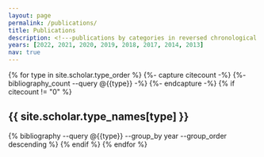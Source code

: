 ```yaml
---
layout: page
permalink: /publications/
title: Publications
description: <!---publications by categories in reversed chronological order. generated by jekyll-scholar.--->
years: [2022, 2021, 2020, 2019, 2018, 2017, 2014, 2013]
nav: true
---
```

<!-- _pages/publications.md -->

<div class="publications">
{% for type in site.scholar.type_order %}
  {%- capture citecount -%}
  {%- bibliography_count --query @{{type}} -%}
  {%- endcapture -%}
  {% if citecount != "0"  %}
    <h2 id="{{type}}">{{ site.scholar.type_names[type] }}</h2>
    {% bibliography --query @{{type}} --group_by year --group_order descending %}
  {% endif %}
{% endfor %}
</div>

